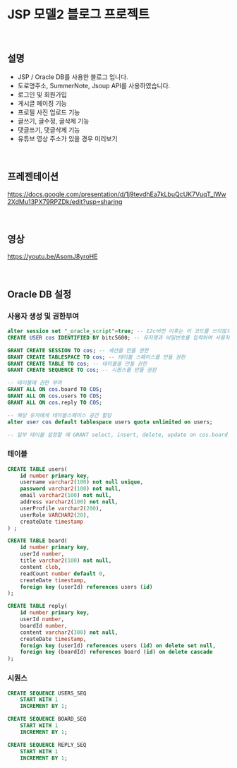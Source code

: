 # JSP 모델2 블로그 프로젝트

&nbsp;

## 설명

- JSP / Oracle DB를 사용한 블로그 입니다.
- 도로명주소, SummerNote, Jsoup API를 사용하였습니다.
- 로그인 및 회원가입
- 게시글 페이징 기능
- 프로필 사진 업로드 기능
- 글쓰기, 글수정, 글삭제 기능
- 댓글쓰기, 댓글삭제 기능
- 유튜브 영상 주소가 있을 경우 미리보기

&nbsp;

## 프레젠테이션

https://docs.google.com/presentation/d/1j9tevdhEa7kLbuQcUK7VuqT_IWw2XdMu13PX79RPZDk/edit?usp=sharing

&nbsp;

## 영상

https://youtu.be/AsomJ8yroHE

&nbsp;

## Oracle DB 설정



### 사용자 생성 및 권한부여

```sql
alter session set "_oracle_script"=true; -- 12c버전 이후는 이 코드를 쓰지않으면 유저명에 @를 써야함
CREATE USER cos IDENTIFIED BY bitc5600; -- 유저명과 비밀번호를 입력하여 사용자 생성한다

GRANT CREATE SESSION TO cos; -- 세션을 만들 권한
GRANT CREATE TABLESPACE TO cos; -- 테이블 스페이스를 만들 권한
GRANT CREATE TABLE TO cos; -- 테이블을 만들 권한
GRANT CREATE SEQUENCE TO cos; -- 시퀀스를 만들 권한

-- 테이블에 권한 부여
GRANT ALL ON cos.board TO COS;
GRANT ALL ON cos.users TO COS;
GRANT ALL ON cos.reply TO COS;

-- 해당 유저에게 테이블스페이스 공간 할당
alter user cos default tablespace users quota unlimited on users; 

-- 일부 테이블 설정할 때 GRANT select, insert, delete, update on cos.board TO cos;
```



### 테이블

```sql
CREATE TABLE users(
	id number primary key,
    username varchar2(100) not null unique,
    password varchar2(100) not null,
    email varchar2(100) not null,
    address varchar2(100) not null,
    userProfile varchar2(200),
    userRole VARCHAR2(20),
    createDate timestamp
) ;

CREATE TABLE board(
	id number primary key,
    userId number,
    title varchar2(100) not null,
    content clob,
    readCount number default 0,
    createDate timestamp,
    foreign key (userId) references users (id)
);

CREATE TABLE reply(
	id number primary key,
    userId number,
    boardId number,
    content varchar2(300) not null,
    createDate timestamp,
    foreign key (userId) references users (id) on delete set null,
    foreign key (boardId) references board (id) on delete cascade
);
```



### 시퀀스

```sql
CREATE SEQUENCE USERS_SEQ
    START WITH 1
    INCREMENT BY 1;

CREATE SEQUENCE BOARD_SEQ
    START WITH 1
    INCREMENT BY 1;

CREATE SEQUENCE REPLY_SEQ
    START WITH 1
    INCREMENT BY 1;
```

